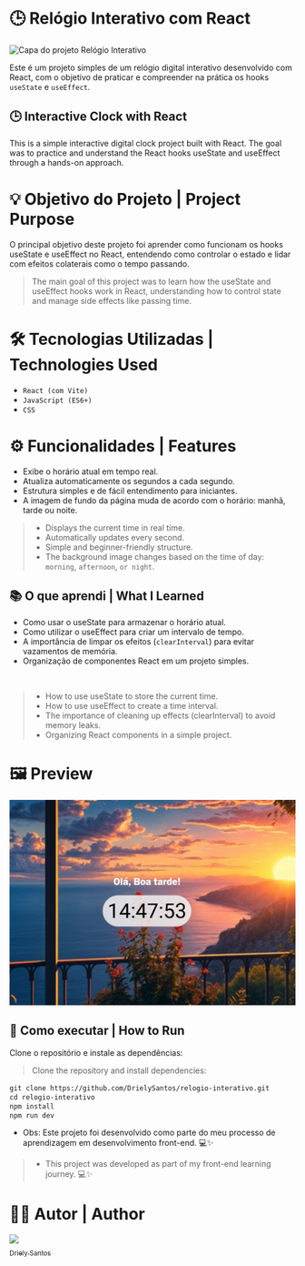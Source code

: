 # 🕒 Relógio Interativo com React
![Capa do projeto Relógio Interativo](./public/images/Relógio-Interativo-capa.png)

Este é um projeto simples de um relógio digital interativo desenvolvido com React, com o objetivo de praticar e compreender na prática os hooks `useState` e `useEffect`.

## 🕒 Interactive Clock with React
This is a simple interactive digital clock project built with React. The goal was to practice and understand the React hooks useState and useEffect through a hands-on approach.


# 💡 Objetivo do Projeto | Project Purpose
O principal objetivo deste projeto foi aprender como funcionam os hooks useState e useEffect no React, entendendo como controlar o estado e lidar com efeitos colaterais como o tempo passando.

> The main goal of this project was to learn how the useState and useEffect hooks work in React, understanding how to control state and manage side effects like passing time.

# 🛠️ Tecnologias Utilizadas | Technologies Used

- `React (com Vite)`
- `JavaScript (ES6+)`
- `CSS`

# ⚙️ Funcionalidades | Features
- Exibe o horário atual em tempo real.
- Atualiza automaticamente os segundos a cada segundo.
- Estrutura simples e de fácil entendimento para iniciantes.
- A imagem de fundo da página muda de acordo com o horário: manhã, tarde ou  noite.

> - Displays the current time in real time.
> - Automatically updates every second.
> - Simple and beginner-friendly structure.
> - The background image changes based on the time of day: `morning`, `afternoon`, `or night`.

## 📚 O que aprendi | What I Learned
- Como usar o useState para armazenar o horário atual.
- Como utilizar o useEffect para criar um intervalo de tempo.
- A importância de limpar os efeitos (`clearInterval`) para evitar vazamentos de memória.
- Organização de componentes React em um projeto simples.

<br>

> - How to use useState to store the current time.
> - How to use useEffect to create a time interval.
> - The importance of cleaning up effects (clearInterval) to avoid memory leaks.
> - Organizing React components in a simple project.

# 🖼️ Preview
![Captura de tela do projeto](./public/images/prtsc.png)

## 🚀 Como executar | How to Run

Clone o repositório e instale as dependências:
> Clone the repository and install dependencies:

```
git clone https://github.com/DrielySantos/relogio-interativo.git
cd relogio-interativo
npm install
npm run dev
```

* Obs: Este projeto foi desenvolvido como parte do meu processo de aprendizagem em desenvolvimento front-end. 💻✨
> - This project was developed as part of my front-end learning journey. 💻✨

# 👩‍💻 Autor | Author
[<img loading="lazy" src="https://avatars.githubusercontent.com/u/110002676?v=4" width=115><br><sub>Driely Santos</sub>](https://github.com/DrielySantos) 
